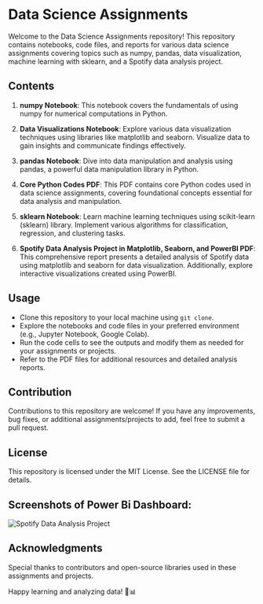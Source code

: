 # Data Science Assignments

Welcome to the Data Science Assignments repository! This repository contains notebooks, code files, and reports for various data science assignments covering topics such as numpy, pandas, data visualization, machine learning with sklearn, and a Spotify data analysis project.

## Contents

1. **numpy Notebook**: This notebook covers the fundamentals of using numpy for numerical computations in Python.

2. **Data Visualizations Notebook**: Explore various data visualization techniques using libraries like matplotlib and seaborn. Visualize data to gain insights and communicate findings effectively.

3. **pandas Notebook**: Dive into data manipulation and analysis using pandas, a powerful data manipulation library in Python.

4. **Core Python Codes PDF**: This PDF contains core Python codes used in data science assignments, covering foundational concepts essential for data analysis and manipulation.

5. **sklearn Notebook**: Learn machine learning techniques using scikit-learn (sklearn) library. Implement various algorithms for classification, regression, and clustering tasks.

6. **Spotify Data Analysis Project in Matplotlib, Seaborn, and PowerBI PDF**: This comprehensive report presents a detailed analysis of Spotify data using matplotlib and seaborn for data visualization. Additionally, explore interactive visualizations created using PowerBI.

## Usage

- Clone this repository to your local machine using `git clone`.
- Explore the notebooks and code files in your preferred environment (e.g., Jupyter Notebook, Google Colab).
- Run the code cells to see the outputs and modify them as needed for your assignments or projects.
- Refer to the PDF files for additional resources and detailed analysis reports.

## Contribution

Contributions to this repository are welcome! If you have any improvements, bug fixes, or additional assignments/projects to add, feel free to submit a pull request.

## License

This repository is licensed under the MIT License. See the LICENSE file for details.

## Screenshots of Power Bi Dashboard:
![Spotify Data Analysis Project](https://github.com/NandaniAgrawal05/Data-Science-Assignments/assets/167891439/f0c320c3-12b5-4aeb-9e14-ab5b74c49576)


## Acknowledgments

Special thanks to contributors and open-source libraries used in these assignments and projects.

Happy learning and analyzing data! 🚀📊
